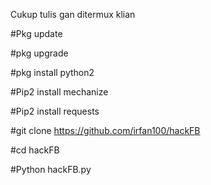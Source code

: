 Cukup tulis gan ditermux klian

#Pkg update

#pkg upgrade

#pkg install python2

#Pip2 install mechanize

#Pip2 install requests

#git clone https://github.com/irfan100/hackFB

#cd hackFB

#Python hackFB.py
